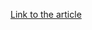 [Link to the article](http://docplayer.net/20839173-Analysis-of-malicious-security-support-provider-dlls.html)
